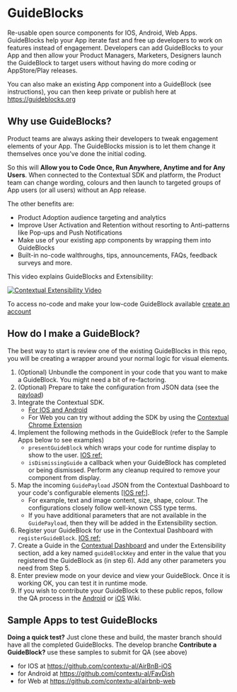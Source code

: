 # GuideBlocks

Re-usable open source components for IOS, Android, Web Apps. GuideBlocks help your App iterate fast and free up developers to work on features instead of engagement.
Developers can add GuideBlocks to your App and then allow your Product Managers, Marketers, Designers launch the GuideBlock to target users without having do more coding or AppStore/Play releases.

You can also make an existing App component into a GuideBlock (see instructions), you can then keep private or publish here at https://guideblocks.org

## Why use GuideBlocks?

Product teams are always asking their developers to tweak engagement elements of your App. The GuideBlocks mission is to let them change it themselves once you've done the initial coding.

So this will **Allow you to Code Once, Run Anywhere, Anytime and for Any Users**. When connected to the Contextual SDK and platform, the Product team can change wording, colours and then launch to targeted groups of App users (or all users) without an App release.

The other benefits are:

- Product Adoption audience targeting and analytics
- Improve User Activation and Retention without resorting to Anti–patterns like Pop-ups and Push Notifications
- Make use of your existing app components by wrapping them into GuideBlocks
- Built-in no-code walthroughs, tips, announcements, FAQs, feedback surveys and more.

This video explains GuideBlocks and Extensibility:

<a href="https://player.vimeo.com/video/919417540?badge=0&amp" target="_blank">
  <img src="https://i.vimeocdn.com/video/1808896747-121db5c4e2d0023faacc472a7b6788748235097337fbea7a34ed6452fe6bc4c0-d_295x166?r=pad" alt="Contextual Extensibility Video">
</a>

To access no-code and make your low-code GuideBlock available [create an account](https://dashboard.contextu.al/register)

## How do I make a GuideBlock?

The best way to start is review one of the existing GuideBlocks in this repo, you will be creating a wrapper around your normal logic for visual elements.

1. (Optional) Unbundle the component in your code that you want to make a GuideBlock. You might need a bit of re-factoring.
2. (Optional) Prepare to take the configuration from JSON data (see the [payload](https://docs.contextu.al/sdks/ios/reference/guideblocks/ctxbaseguidecontroller/guidepayload/overview/))
3. Integrate the Contextual SDK. 
   - [For IOS and Android](https://dashboard.contextu.al/wizard/mobile_wizard)
   - For Web you can try without adding the SDK by using the [Contextual Chrome Extension](https://dashboard.contextu.al/wizard/web_wizard)
4. Implement the following methods in the GuideBlock (refer to the Sample Apps below to see examples)
   - `presentGuideBlock` which wraps your code for runtime display to show to the user. [IOS ref:](https://docs.contextu.al/sdks/ios/reference/guideblocks/ctxbaseguidecontroller/presentguideblock/)
   - `isDismissingGuide` a callback when your GuideBlock has completed or being dismissed. Perform any cleanup required to remove your component from display.
5. Map the incoming `GuidePayload` JSON from the Contextual Dashboard to your code's configurable elements [[IOS ref:]](https://docs.contextu.al/sdks/ios/reference/guideblocks/ctxbaseguidecontroller/guidepayload/overview/). 
   - For example, text and image content, size, shape, colour. The configurations closely follow well-known CSS type terms.
   - If you have additional parameters that are not available in the `GuidePayload`, then they will be added in the Extensibility section. 
6. Register your GuideBlock for use in the Contextual Dashboard with `registerGuideBlock`. [IOS ref:](https://docs.contextu.al/sdks/ios/reference/guideblocks/overview/)
7. Create a Guide in the [Contextual Dashboard](https://dashboard.contextu.al/) and under the Extensibility section, add a key named `guideBlockKey` and enter in the value that you registered the GuideBlock as (in step 6). Add any other parameters you need from Step 5.
8. Enter preview mode on your device and view your GuideBlock. Once it is working OK, you can test it in runtime mode.
9. If you wish to contribute your GuideBlock to these public repos, follow the QA process in the [Android](https://github.com/GuideBlocks-org/Android-GuideBlocks/wiki) or [iOS](https://github.com/GuideBlocks-org/iOS-GuideBlocks/wiki) Wiki.

## Sample Apps to test GuideBlocks

**Doing a quick test?** Just clone these and build, the master branch should have all the completed GuideBlocks. The develop branche
**Contribute a GuideBlock?** use these samples to submit for QA (see above)

- for IOS at https://github.com/contextu-al/AirBnB-iOS
- for Android at https://github.com/contextu-al/FavDish
- for Web at https://github.com/contextu-al/airbnb-web
